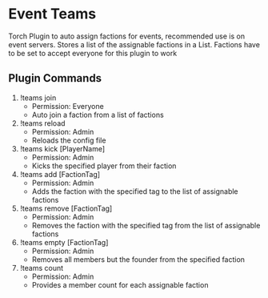 # Event Teams
Torch Plugin to auto assign factions for events, recommended use is on event servers.
Stores a list of the assignable factions in a List. Factions have to be set to accept everyone for this plugin to work
## Plugin Commands
1. !teams join
    * Permission: Everyone
    * Auto join a faction from a list of factions
2. !teams reload
    * Permission: Admin
    * Reloads the config file
3. !teams kick [PlayerName]
    * Permission: Admin
    * Kicks the specified player from their faction
4. !teams add [FactionTag]
    * Permission: Admin
    * Adds the faction with the specified tag to the list of assignable factions
5. !teams remove [FactionTag]
    * Permission: Admin
    * Removes the faction with the specified tag from the list of assignable factions
6. !teams empty [FactionTag]
    * Permission: Admin
    * Removes all members but the founder from the specified faction
7. !teams count
    * Permission: Admin
    * Provides a member count for each assignable faction 
